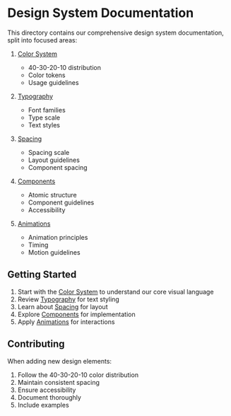 
# Design System Documentation

This directory contains our comprehensive design system documentation, split into focused areas:

1. [Color System](./COLOR-SYSTEM.md)
   - 40-30-20-10 distribution
   - Color tokens
   - Usage guidelines

2. [Typography](./TYPOGRAPHY.md)
   - Font families
   - Type scale
   - Text styles

3. [Spacing](./SPACING.md)
   - Spacing scale
   - Layout guidelines
   - Component spacing

4. [Components](./COMPONENTS.md)
   - Atomic structure
   - Component guidelines
   - Accessibility

5. [Animations](./ANIMATIONS.md)
   - Animation principles
   - Timing
   - Motion guidelines

## Getting Started

1. Start with the [Color System](./COLOR-SYSTEM.md) to understand our core visual language
2. Review [Typography](./TYPOGRAPHY.md) for text styling
3. Learn about [Spacing](./SPACING.md) for layout
4. Explore [Components](./COMPONENTS.md) for implementation
5. Apply [Animations](./ANIMATIONS.md) for interactions

## Contributing

When adding new design elements:
1. Follow the 40-30-20-10 color distribution
2. Maintain consistent spacing
3. Ensure accessibility
4. Document thoroughly
5. Include examples

